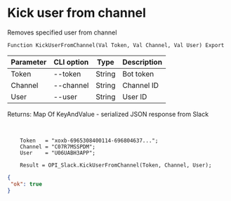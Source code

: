 ﻿---
sidebar_position: 8
---

# Kick user from channel
 Removes specified user from channel



`Function KickUserFromChannel(Val Token, Val Channel, Val User) Export`

  | Parameter | CLI option | Type | Description |
  |-|-|-|-|
  | Token | --token | String | Bot token |
  | Channel | --channel | String | Channel ID |
  | User | --user | String | User ID |

  
  Returns:  Map Of KeyAndValue - serialized JSON response from Slack

<br/>




```bsl title="Code example"
    Token   = "xoxb-6965308400114-696804637...";
    Channel = "C07R7MSSPDM";
    User    = "U06UABH3APP";

    Result = OPI_Slack.KickUserFromChannel(Token, Channel, User);
```
 



```json title="Result"
{
 "ok": true
}
```
